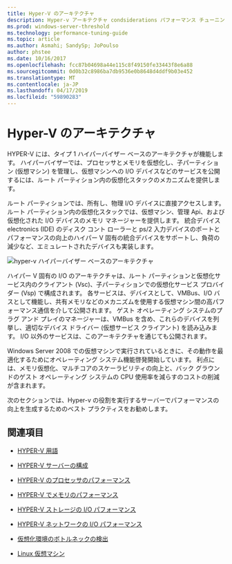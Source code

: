```yaml
---
title: Hyper-V のアーキテクチャ
description: Hyper-v アーキテクチャ condsiderations パフォーマンス チューニング
ms.prod: windows-server-threshold
ms.technology: performance-tuning-guide
ms.topic: article
ms.author: Asmahi; SandySp; JoPoulso
author: phstee
ms.date: 10/16/2017
ms.openlocfilehash: fcc87b04698a44e115c8f49150fe33443f8e6a88
ms.sourcegitcommit: 0d0b32c8986ba7db9536e0b8648d4ddf9b03e452
ms.translationtype: MT
ms.contentlocale: ja-JP
ms.lasthandoff: 04/17/2019
ms.locfileid: "59890283"
---
```

# <a name="hyper-v-architecture"></a>Hyper-V のアーキテクチャ

HYPER-V には、タイプ 1 ハイパーバイザー ベースのアーキテクチャが機能します。 ハイパーバイザーでは、プロセッサとメモリを仮想化し、子パーティション (仮想マシン) を管理し、仮想マシンへの I/O デバイスなどのサービスを公開するには、ルート パーティション内の仮想化スタックのメカニズムを提供します。

ルート パーティションでは、所有し、物理 I/O デバイスに直接アクセスします。 ルート パーティション内の仮想化スタックでは、仮想マシン、管理 Api、および仮想化された I/O デバイスのメモリ マネージャーを提供します。 統合デバイス electronics (IDE) のディスク コント ローラーと ps/2 入力デバイスのポートとパフォーマンスの向上のハイパー V 固有の統合デバイスをサポートし、負荷の減少など、エミュレートされたデバイスも実装します。

![hyper-v ハイパーバイザー ベースのアーキテクチャ](../../media/perftune-guide-hyperv-arch.png)

ハイパー V 固有の I/O のアーキテクチャは、ルート パーティションと仮想化サービス内のクライアント (Vsc)、子パーティションでの仮想化サービス プロバイダー (Vsp) で構成されます。 各サービスは、デバイスとして、VMBus、I/O バスとして機能し、共有メモリなどのメカニズムを使用する仮想マシン間の高パフォーマンス通信を介して公開されます。 ゲスト オペレーティング システムのプラグ アンド プレイのマネージャーは、VMBus を含め、これらのデバイスを列挙し、適切なデバイス ドライバー (仮想サービス クライアント) を読み込みます。 I/O 以外のサービスは、このアーキテクチャを通じても公開されます。

Windows Server 2008 での仮想マシンで実行されているときに、その動作を最適化するためにオペレーティング システム機能啓発開始しています。 利点には、メモリ仮想化、マルチコアのスケーラビリティの向上と、バック グラウンドのゲスト オペレーティング システムの CPU 使用率を減らすのコストの削減が含まれます。

次のセクションでは、Hyper-v の役割を実行するサーバーでパフォーマンスの向上を生成するためのベスト プラクティスをお勧めします。

## <a name="see-also"></a>関連項目

-   [HYPER-V 用語](terminology.md)

-   [HYPER-V サーバーの構成](configuration.md)

-   [HYPER-V のプロセッサのパフォーマンス](processor-performance.md)

-   [HYPER-V でメモリのパフォーマンス](memory-performance.md)

-   [HYPER-V ストレージの I/O パフォーマンス](storage-io-performance.md)

-   [HYPER-V ネットワークの I/O パフォーマンス](network-io-performance.md)

-   [仮想化環境のボトルネックの検出](detecting-virtualized-environment-bottlenecks.md)

-   [Linux 仮想マシン](linux-virtual-machine-considerations.md)

